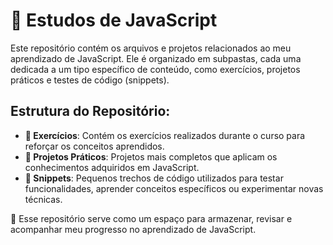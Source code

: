 # 📂 Estudos de JavaScript

Este repositório contém os arquivos e projetos relacionados ao meu aprendizado de JavaScript. Ele é organizado em subpastas, cada uma dedicada a um tipo específico de conteúdo, como exercícios, projetos práticos e testes de código (snippets).

## Estrutura do Repositório:

- **📂 Exercícios**: Contém os exercícios realizados durante o curso para reforçar os conceitos aprendidos.
- **📂 Projetos Práticos**: Projetos mais completos que aplicam os conhecimentos adquiridos em JavaScript.
- **📂 Snippets**: Pequenos trechos de código utilizados para testar funcionalidades, aprender conceitos específicos ou experimentar novas técnicas.

🚀 Esse repositório serve como um espaço para armazenar, revisar e acompanhar meu progresso no aprendizado de JavaScript.

